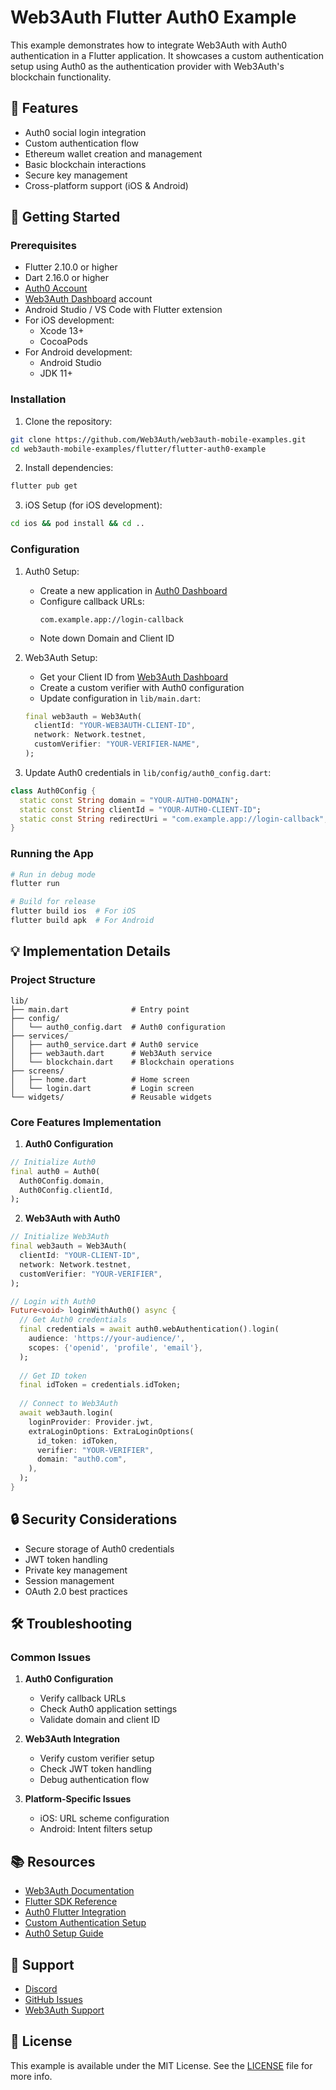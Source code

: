 # Web3Auth Flutter Auth0 Example

This example demonstrates how to integrate Web3Auth with Auth0 authentication in a Flutter application. It showcases a custom authentication setup using Auth0 as the authentication provider with Web3Auth's blockchain functionality.

## 📝 Features
- Auth0 social login integration
- Custom authentication flow
- Ethereum wallet creation and management
- Basic blockchain interactions
- Secure key management
- Cross-platform support (iOS & Android)

## 🚀 Getting Started

### Prerequisites
- Flutter 2.10.0 or higher
- Dart 2.16.0 or higher
- [Auth0 Account](https://auth0.com)
- [Web3Auth Dashboard](https://dashboard.web3auth.io) account
- Android Studio / VS Code with Flutter extension
- For iOS development:
  - Xcode 13+
  - CocoaPods
- For Android development:
  - Android Studio
  - JDK 11+

### Installation

1. Clone the repository:
```bash
git clone https://github.com/Web3Auth/web3auth-mobile-examples.git
cd web3auth-mobile-examples/flutter/flutter-auth0-example
```

2. Install dependencies:
```bash
flutter pub get
```

3. iOS Setup (for iOS development):
```bash
cd ios && pod install && cd ..
```

### Configuration

1. Auth0 Setup:
   - Create a new application in [Auth0 Dashboard](https://manage.auth0.com)
   - Configure callback URLs:
     ```
     com.example.app://login-callback
     ```
   - Note down Domain and Client ID

2. Web3Auth Setup:
   - Get your Client ID from [Web3Auth Dashboard](https://dashboard.web3auth.io)
   - Create a custom verifier with Auth0 configuration
   - Update configuration in `lib/main.dart`:
   ```dart
   final web3auth = Web3Auth(
     clientId: "YOUR-WEB3AUTH-CLIENT-ID",
     network: Network.testnet,
     customVerifier: "YOUR-VERIFIER-NAME",
   );
   ```

3. Update Auth0 credentials in `lib/config/auth0_config.dart`:
```dart
class Auth0Config {
  static const String domain = "YOUR-AUTH0-DOMAIN";
  static const String clientId = "YOUR-AUTH0-CLIENT-ID";
  static const String redirectUri = "com.example.app://login-callback";
}
```

### Running the App

```bash
# Run in debug mode
flutter run

# Build for release
flutter build ios  # For iOS
flutter build apk  # For Android
```

## 💡 Implementation Details

### Project Structure
```
lib/
├── main.dart              # Entry point
├── config/
│   └── auth0_config.dart  # Auth0 configuration
├── services/
│   ├── auth0_service.dart # Auth0 service
│   ├── web3auth.dart      # Web3Auth service
│   └── blockchain.dart    # Blockchain operations
├── screens/
│   ├── home.dart          # Home screen
│   └── login.dart         # Login screen
└── widgets/               # Reusable widgets
```

### Core Features Implementation

1. **Auth0 Configuration**
```dart
// Initialize Auth0
final auth0 = Auth0(
  Auth0Config.domain,
  Auth0Config.clientId,
);
```

2. **Web3Auth with Auth0**
```dart
// Initialize Web3Auth
final web3auth = Web3Auth(
  clientId: "YOUR-CLIENT-ID",
  network: Network.testnet,
  customVerifier: "YOUR-VERIFIER",
);

// Login with Auth0
Future<void> loginWithAuth0() async {
  // Get Auth0 credentials
  final credentials = await auth0.webAuthentication().login(
    audience: 'https://your-audience/',
    scopes: {'openid', 'profile', 'email'},
  );
  
  // Get ID token
  final idToken = credentials.idToken;
  
  // Connect to Web3Auth
  await web3auth.login(
    loginProvider: Provider.jwt,
    extraLoginOptions: ExtraLoginOptions(
      id_token: idToken,
      verifier: "YOUR-VERIFIER",
      domain: "auth0.com",
    ),
  );
}
```

## 🔒 Security Considerations

- Secure storage of Auth0 credentials
- JWT token handling
- Private key management
- Session management
- OAuth 2.0 best practices

## 🛠️ Troubleshooting

### Common Issues

1. **Auth0 Configuration**
   - Verify callback URLs
   - Check Auth0 application settings
   - Validate domain and client ID

2. **Web3Auth Integration**
   - Verify custom verifier setup
   - Check JWT token handling
   - Debug authentication flow

3. **Platform-Specific Issues**
   - iOS: URL scheme configuration
   - Android: Intent filters setup

## 📚 Resources

- [Web3Auth Documentation](https://web3auth.io/docs)
- [Flutter SDK Reference](https://web3auth.io/docs/sdk/pnp/flutter)
- [Auth0 Flutter Integration](https://auth0.com/docs/quickstart/native/flutter)
- [Custom Authentication Setup](https://web3auth.io/docs/guides/custom-authentication)
- [Auth0 Setup Guide](https://web3auth.io/docs/guides/auth0)

## 🤝 Support

- [Discord](https://discord.gg/web3auth)
- [GitHub Issues](https://github.com/Web3Auth/web3auth-mobile-examples/issues)
- [Web3Auth Support](https://web3auth.io/docs/troubleshooting/support)

## 📄 License

This example is available under the MIT License. See the [LICENSE](../../LICENSE) file for more info.
